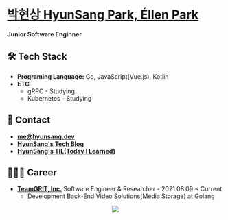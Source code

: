 # [박현상 HyunSang Park, Éllen Park](https://parkhyunsang.com/)
**Junior Software Enginner**

## 🛠 Tech Stack
- **Programing Language:** Go, JavaScript(Vue.js), Kotlin
- **ETC**
  - gRPC - Studying
  - Kubernetes - Studying

## 📇 Contact
- [**me@hyunsang.dev**](mailto:me@hyunsang.dev)
- [**HyunSang's Tech Blog**](https://hyunsang.dev)  
- [**HyunSang's TIL(Today I Learned)**](http://hyunsang.dev/TIL/)

## 🧑🏻‍💻 Career
- [**TeamGRIT, Inc.**](https://www.teamgrit.kr/) Software Engineer & Researcher - 2021.08.09 ~ Current
  - Development Back-End Video Solutions(Media Storage) at Golang

<div align="center">
  
  <img src="https://ghchart.rshah.org/dev-hyunsang" />  
  
</div>  
